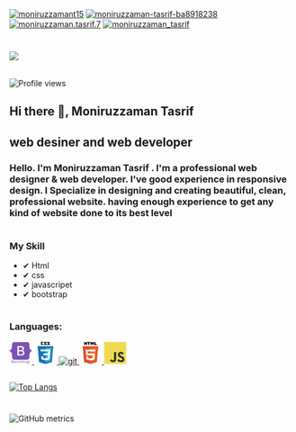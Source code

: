 
<p align="left">
<a href="https://twitter.com/moniruzzamant15" target="blank"><img align="center" src="https://raw.githubusercontent.com/rahuldkjain/github-profile-readme-generator/master/src/images/icons/Social/twitter.svg" alt="moniruzzamant15" height="30" width="40" /></a>
<a href="https://linkedin.com/in/moniruzzaman-tasrif-ba8918238" target="blank"><img align="center" src="https://raw.githubusercontent.com/rahuldkjain/github-profile-readme-generator/master/src/images/icons/Social/linked-in-alt.svg" alt="moniruzzaman-tasrif-ba8918238" height="30" width="40" /></a>
<a href="https://fb.com/moniruzzaman.tasrif.7" target="blank"><img align="center" src="https://raw.githubusercontent.com/rahuldkjain/github-profile-readme-generator/master/src/images/icons/Social/facebook.svg" alt="moniruzzaman.tasrif.7" height="30" width="40" /></a>
<a href="https://instagram.com/moniruzzaman_tasrif" target="blank"><img align="center" src="https://raw.githubusercontent.com/rahuldkjain/github-profile-readme-generator/master/src/images/icons/Social/instagram.svg" alt="moniruzzaman_tasrif" height="30" width="40" /></a>
</p>

#


![](https://scontent.fdac31-1.fna.fbcdn.net/v/t39.30808-6/299744980_792782048737151_3592547683133628976_n.jpg?_nc_cat=111&ccb=1-7&_nc_sid=e3f864&_nc_eui2=AeG2sDH1Zolh3ozWiYI0ImJ0XIN-Lffz07tcg34t9_PTu4Xr70PMgQE6NYwZ_Dvz4FsVbtA9flcGY3ZeQXATC72z&_nc_ohc=cYui3dJGwYUAX_EefIc&_nc_ht=scontent.fdac31-1.fna&oh=00_AT-cgQ6oqxdmGzEw-CMINb8LRnyYJ0_0a_7_iBXYbU-k6g&oe=63024C19)


##

![Profile views](https://gpvc.arturio.dev/moniruzzaman-tasrif)  

##





## Hi there 👋, Moniruzzaman Tasrif


## web desiner and web developer




### Hello. I'm Moniruzzaman Tasrif . I'm a professional web designer & web developer. I've good experience in responsive design. I Specialize in designing and creating beautiful, clean, professional website. having enough experience to get any kind of website done to its best level






##


#

### My Skill 

 - ✔ Html
- ✔ css
- ✔ javascripet
- ✔ bootstrap

#




<h3 align="left">Languages:</h3>
<p align="left"> <a href="https://getbootstrap.com" target="_blank" rel="noreferrer"> <img src="https://raw.githubusercontent.com/devicons/devicon/master/icons/bootstrap/bootstrap-plain-wordmark.svg" alt="bootstrap" width="40" height="40"/> </a> <a href="https://www.w3schools.com/css/" target="_blank" rel="noreferrer"> <img src="https://raw.githubusercontent.com/devicons/devicon/master/icons/css3/css3-original-wordmark.svg" alt="css3" width="40" height="40"/> </a> <a href="https://git-scm.com/" target="_blank" rel="noreferrer"> <img src="https://www.vectorlogo.zone/logos/git-scm/git-scm-icon.svg" alt="git" width="40" height="40"/> </a> <a href="https://www.w3.org/html/" target="_blank" rel="noreferrer"> <img src="https://raw.githubusercontent.com/devicons/devicon/master/icons/html5/html5-original-wordmark.svg" alt="html5" width="40" height="40"/> </a> <a href="https://developer.mozilla.org/en-US/docs/Web/JavaScript" target="_blank" rel="noreferrer"> <img src="https://raw.githubusercontent.com/devicons/devicon/master/icons/javascript/javascript-original.svg" alt="javascript" width="40" height="40"/> </a> </p>



##

[![Top Langs](https://github-readme-stats.vercel.app/api/top-langs/?username=anuraghazra&layout=compact)](https://github.com/anuraghazra/github-readme-stats)

#




![GitHub metrics](https://metrics.lecoq.io/moniruzzaman-tasrif)  

 


